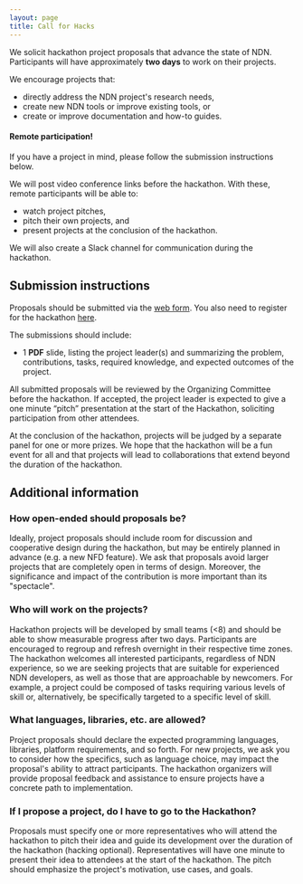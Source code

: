 ```yaml
---
layout: page
title: Call for Hacks
---
```


We solicit hackathon project proposals that advance the state of NDN.
Participants will have approximately **two days** to work on their projects.

We encourage projects that:

 - directly address the NDN project's research needs,
 - create new NDN tools or improve existing tools, or
 - create or improve documentation and how-to guides.

#### **Remote participation!**

If you have a project in mind, please follow the submission instructions below.

We will post video conference links before the hackathon.
With these, remote participants will be able to:

 - watch project pitches,
 - pitch their own projects, and
 - present projects at the conclusion of the hackathon.

We will also create a Slack channel for communication during the hackathon.


## Submission instructions

Proposals should be submitted via the [web form](https://forms.gle/fnGFz7TXNquDoX2X8). You also need to register for the hackathon [here](https://www.eventbrite.com/e/12th-ndn-hackathon-registration-124210678483).

The submissions should include:

- 1 **PDF** slide, listing the project leader(s) and summarizing the problem, contributions, tasks, required knowledge, and expected outcomes of the project.

All submitted proposals will be reviewed by the Organizing Committee before the hackathon.
If accepted, the project leader is expected to give a one minute “pitch” presentation at the start of the Hackathon, soliciting participation from other attendees.

At the conclusion of the hackathon, projects will be judged by a separate panel for one or more prizes.
We hope that the hackathon will be a fun event for all and that projects will lead to collaborations that extend beyond the duration of the hackathon.


## Additional information

### How open-ended should proposals be?

Ideally, project proposals should include room for discussion and cooperative design during the hackathon, but may be entirely planned in advance (e.g. a new NFD feature).
We ask that proposals avoid larger projects that are completely open in terms of design.
Moreover, the significance and impact of the contribution is more important than its "spectacle".

### Who will work on the projects?

Hackathon projects will be developed by small teams (<8) and should be able to show measurable progress after two days.
Participants are encouraged to regroup and refresh overnight in their respective time zones.
The hackathon welcomes all interested participants, regardless of NDN experience, so we are seeking projects that are suitable for experienced NDN developers, as well as those that are approachable by newcomers.
For example, a project could be composed of tasks requiring various levels of skill or, alternatively, be specifically targeted to a specific level of skill.

### What languages, libraries, etc. are allowed?

Project proposals should declare the expected programming languages, libraries, platform requirements, and so forth.
For new projects, we ask you to consider how the specifics, such as language choice, may impact the proposal's ability to attract participants.
The hackathon organizers will provide proposal feedback and assistance to ensure projects have a concrete path to implementation.

### If I propose a project, do I have to go to the Hackathon?

Proposals must specify one or more representatives who will attend the hackathon to pitch their idea and guide its development over the duration of the hackathon (hacking optional).
Representatives will have one minute to present their idea to attendees at the start of the hackathon.
The pitch should emphasize the project's motivation, use cases, and goals.
